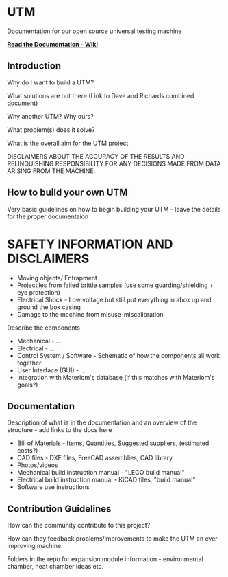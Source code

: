 # UTM
Documentation for our open source universal testing machine

[<b>Read the Documentation - Wiki</span></b>](../../wiki) 



## Introduction

Why do I want to build a UTM?

What solutions are out there (Link to Dave and Richards combined document)

Why another UTM? Why ours?

What problem(s) does it solve?

What is the overall aim for the UTM project


DISCLAIMERS ABOUT THE ACCURACY OF THE RESULTS AND RELINQUISHING RESPONSIBILITY FOR ANY DECISIONS MADE FROM DATA ARISING FROM THE MACHINE.

## How to build your own UTM

Very basic guidelines on how to begin building your UTM - leave the details for the proper documentaion

# SAFETY INFORMATION AND DISCLAIMERS

  - Moving objects/ Entrapment
  - Projectiles from failed brittle samples (use some guarding/shielding + eye protection)
  - Electrical Shock - Low voltage but still put everything in abox up and ground the box casing
  - Damage to the machine from misuse-miscalibration
  
  



Describe the components

  - Mechanical - ...
  - Electrical - ...
  - Control System / Software - Schematic of how the components all work together
  - User Interface (GUI) - ...
  - Integration with Materiom's database (if this matches with Materiom's goals?)

## Documentation

Description of what is in the documentation and an overview of the structure - add links to the docs here
  
  - Bill of Materials - Items, Quantities, Suggested suppliers, (estimated costs?)
  - CAD files - DXF files, FreeCAD assemblies, CAD library
  - Photos/videos
  - Mechanical build instruction manual - "LEGO build manual"
  - Electrical build instruction manual - KiCAD files, "build manual"
  - Software use instructions 
  

## Contribution Guidelines

How can the community contribute to this project?

How can they feedback problems/improvements to make the UTM an ever-improving machine.

Folders in the repo for expansion module information - environmental chamber, heat chamber ideas etc.
